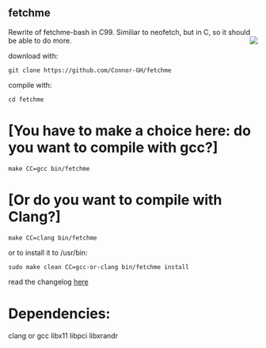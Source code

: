 ## fetchme
Rewrite of fetchme-bash in C99. Similiar to neofetch, but in C, so it should be able to do more.
<img src="https://user-images.githubusercontent.com/72793802/177895040-738fffa7-4ce1-4a70-b3e1-e6413702f2b6.png" align="right">

download with:

``git clone https://github.com/Connor-GH/fetchme``

compile with:

``cd fetchme``

# [You have to make a choice here: do you want to compile with gcc?]

``make CC=gcc bin/fetchme``

# [Or do you want to compile with Clang?]

``make CC=clang bin/fetchme``

or to install it to /usr/bin:

``sudo make clean CC=gcc-or-clang bin/fetchme install``


read the changelog
<a href="docs/CHANGELOG.md">here</a>

# Dependencies:
clang or gcc
libx11
libpci
libxrandr
